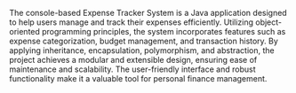 The console-based Expense Tracker System is a Java application designed to help users manage and track their expenses efficiently. 
Utilizing object-oriented programming principles, the system incorporates features such as expense categorization, budget management, and transaction history. 
By applying inheritance, encapsulation, polymorphism, and abstraction, the project achieves a modular and extensible design, ensuring ease of maintenance and scalability. 
The user-friendly interface and robust functionality make it a valuable tool for personal finance management.
